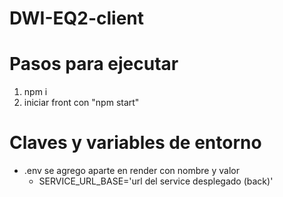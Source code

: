 # DWI-EQ2-client

# Pasos para ejecutar
1. npm i
2. iniciar front con "npm start"

# Claves y variables de entorno
- .env se agrego aparte en render con nombre y valor 
    + SERVICE_URL_BASE='url del service desplegado (back)'